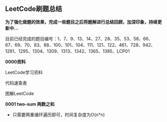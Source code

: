 ## LeetCode刷题总结
**为了强化做题的效果，完成一些题目之后将题解进行总结回顾，加深印象，持续更新中...**

目前已经完成的题目编号：1、7、9、13、14、27、28、35、53、58、66、67、69、70、83、88、100、101、104、111、121、122、461、728、942、1281、1295、1304、1309、1313、1342、1365、1385、LCP01

**0000资料**

<a herf="https://github.com/azl397985856/leetcode">LeetCode学习资料</a>


<a herf="https://github.com/OUCMachineLearning/OUCML/tree/master/%E4%BB%A3%E7%A0%81%E9%80%9F%E6%9F%A5%E8%A1%A8">代码速查表</a>

<a herf="https://github.com/MisterBooo/LeetCodeAnimation">图解LeetCode</a>

 **0001 two-sum <a herf="https://leetcode-cn.com/problems/two-sum/">两数之和</a>**

 + 只需要两重循环遍历即可，时间复杂度为O(n*n)
